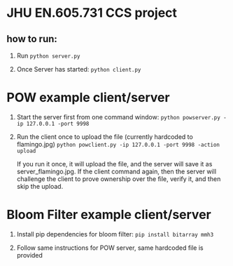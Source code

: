 # JHU EN.605.731 CCS project

## how to run:
1) Run `python server.py`

2) Once Server has started: `python client.py`


# POW example client/server
1) Start the server first from one command window:
      `python powserver.py -ip 127.0.0.1 -port 9998`
      
2) Run the client once to upload the file (currently hardcoded to flamingo.jpg)
     `python powclient.py -ip 127.0.0.1 -port 9998 -action upload`

   If you run it once, it will upload the file, and the server will save it
   as server_flamingo.jpg.  If the client command again, then the server will
   challenge the client to prove ownership over the file, verify it, and
   then skip the upload.

# Bloom Filter example client/server
1) Install pip dependencies for bloom filter:
      `pip install bitarray mmh3`
      
2) Follow same instructions for POW server, same hardcoded file is provided
